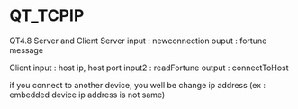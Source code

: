 # QT_TCPIP
QT4.8 Server and Client
Server
input : newconnection 
ouput : fortune message

Client
input : host ip, host port
input2 : readFortune
output : connectToHost

if you connect to another device, you well be change ip address (ex : embedded device ip address is not same)

